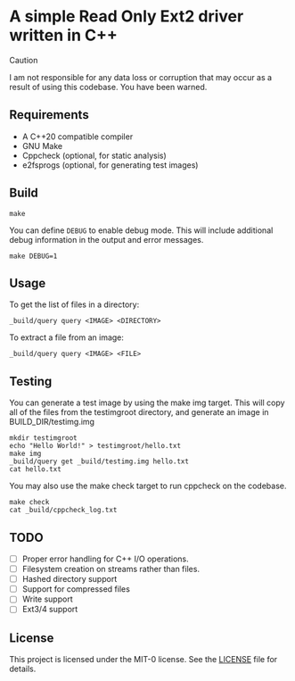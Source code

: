 # A simple Read Only Ext2 driver written in C++

> [!CAUTION]
> I am not responsible for any data loss or corruption that may occur as a result of using this codebase.
> You have been warned.

## Requirements
- A C++20 compatible compiler
- GNU Make
- Cppcheck (optional, for static analysis)
- e2fsprogs (optional, for generating test images)

## Build
```
make
```
You can define `DEBUG` to enable debug mode. This will include additional debug information in the output and error messages.
```
make DEBUG=1
```
## Usage
To get the list of files in a directory:
```
_build/query query <IMAGE> <DIRECTORY>
```
To extract a file from an image:
```
_build/query query <IMAGE> <FILE>
```
## Testing
You can generate a test image by using the make img target.
This will copy all of the files from the testimgroot directory, and generate an image in BUILD_DIR/testimg.img
```
mkdir testimgroot
echo "Hello World!" > testimgroot/hello.txt
make img
_build/query get _build/testimg.img hello.txt
cat hello.txt
```
You may also use the make check target to run cppcheck on the codebase.
```
make check
cat _build/cppcheck_log.txt
```

## TODO
- [ ] Proper error handling for C++ I/O operations.
- [ ] Filesystem creation on streams rather than files.
- [ ] Hashed directory support
- [ ] Support for compressed files
- [ ] Write support
- [ ] Ext3/4 support

## License
This project is licensed under the MIT-0 license. See the [LICENSE](LICENSE) file for details.
